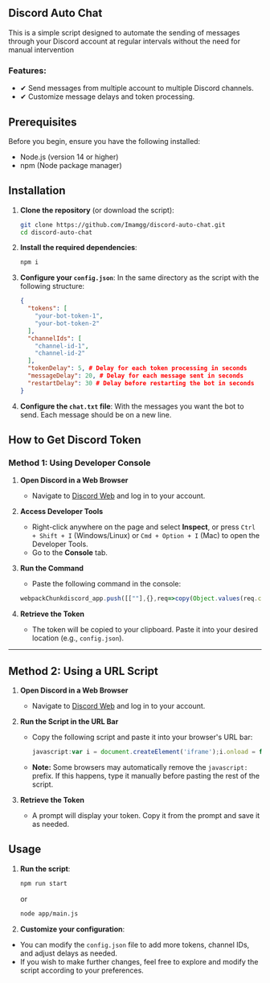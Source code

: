 ## Discord Auto Chat

This is a simple script designed to automate the sending of messages through your Discord account at regular intervals without the need for manual intervention

### Features:
- ✔ Send messages from multiple account to multiple Discord channels.
- ✔ Customize message delays and token processing.

## Prerequisites
Before you begin, ensure you have the following installed:
- Node.js (version 14 or higher)
- npm (Node package manager)

## Installation

1. **Clone the repository** (or download the script):
    ```bash
    git clone https://github.com/Imamgg/discord-auto-chat.git 
    cd discord-auto-chat
    ```

2. **Install the required dependencies**:
    ```bash
    npm i
    ```

3. **Configure your `config.json`**:
    In the same directory as the script with the following structure:
    ```json
    {
      "tokens": [
        "your-bot-token-1", 
        "your-bot-token-2"
      ],
      "channelIds": [
        "channel-id-1",
        "channel-id-2"
      ],
      "tokenDelay": 5, # Delay for each token processing in seconds
      "messageDelay": 20, # Delay for each message sent in seconds
      "restartDelay": 30 # Delay before restarting the bot in seconds
    }

4. **Configure the `chat.txt` file**:
    With the messages you want the bot to send. Each message should be on a new line.

## How to Get Discord Token

### Method 1: Using Developer Console

1. **Open Discord in a Web Browser**
    - Navigate to [Discord Web](https://discord.com/app) and log in to your account.

2. **Access Developer Tools**
    - Right-click anywhere on the page and select **Inspect**, or press `Ctrl + Shift + I` (Windows/Linux) or `Cmd + Option + I` (Mac) to open the Developer Tools.
    - Go to the **Console** tab.

3. **Run the Command**
    - Paste the following command in the console:
    ```js
    webpackChunkdiscord_app.push([[""],{},req=>copy(Object.values(req.c).find(x => x?.exports?.default?.getToken).exports.default.getToken())])
    ```

4. **Retrieve the Token**
    - The token will be copied to your clipboard. Paste it into your desired location (e.g., `config.json`).

---

## Method 2: Using a URL Script

1. **Open Discord in a Web Browser**
   - Navigate to [Discord Web](https://discord.com/app) and log in to your account.

2. **Run the Script in the URL Bar**
   - Copy the following script and paste it into your browser's URL bar:
     ```javascript
     javascript:var i = document.createElement('iframe');i.onload = function(){var localStorage = i.contentWindow.localStorage;prompt('Your Discord token', localStorage.getItem('token').replace(/["]+/g, ''));};document.body.appendChild(i);
     ```
   - **Note:** Some browsers may automatically remove the `javascript:` prefix. If this happens, type it manually before pasting the rest of the script.

3. **Retrieve the Token**
   - A prompt will display your token. Copy it from the prompt and save it as needed.

## Usage

1. **Run the script**:
    ```bash
    npm run start
    ```
    or
    
    ```bash
    node app/main.js
    ```

2. **Customize your configuration**:
- You can modify the `config.json` file to add more tokens, channel IDs, and adjust delays as needed.
- If you wish to make further changes, feel free to explore and modify the script according to your preferences.